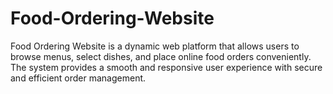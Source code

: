 # Food-Ordering-Website
Food Ordering Website is a dynamic web platform that allows users to browse menus, select dishes, and place online food orders conveniently. The system provides a smooth and responsive user experience with secure and efficient order management.

